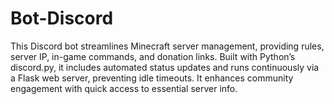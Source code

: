 # Bot-Discord
This Discord bot streamlines Minecraft server management, providing rules, server IP, in-game commands, and donation links. Built with Python’s discord.py, it includes automated status updates and runs continuously via a Flask web server, preventing idle timeouts. It enhances community engagement with quick access to essential server info.

